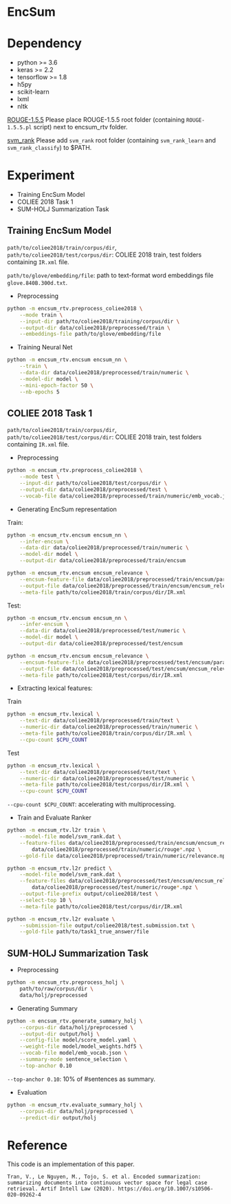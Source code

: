 # EncSum

# Dependency
- python >= 3.6
- keras >= 2.2
- tensorflow >= 1.8
- h5py
- scikit-learn
- lxml
- nltk

[ROUGE-1.5.5](https://github.com/andersjo/pyrouge/tree/master/tools/ROUGE-1.5.5)
Please place ROUGE-1.5.5 root folder (containing `ROUGE-1.5.5.pl` script) next to encsum_rtv folder.

[svm_rank](https://www.cs.cornell.edu/people/tj/svm_light/svm_rank.html)
Please add `svm_rank` root folder (containing `svm_rank_learn` and `svm_rank_classify`) to $PATH.

# Experiment
- Training EncSum Model
- COLIEE 2018 Task 1
- SUM-HOLJ Summarization Task

## Training EncSum Model
`path/to/coliee2018/train/corpus/dir`, `path/to/coliee2018/test/corpus/dir`: COLIEE 2018 train, test folders containing `IR.xml` file.

`path/to/glove/embedding/file`: path to text-format word embeddings file `glove.840B.300d.txt`.

- Preprocessing
```bash
python -m encsum_rtv.preprocess_coliee2018 \
    --mode train \
    --input-dir path/to/coliee2018/training/corpus/dir \
    --output-dir data/coliee2018/preprocessed/train \
    --embeddings-file path/to/glove/embedding/file 
```

- Training Neural Net
```bash
python -m encsum_rtv.encsum encsum_nn \
    --train \
    --data-dir data/coliee2018/preprocessed/train/numeric \
    --model-dir model \
    --mini-epoch-factor 50 \
    --nb-epochs 5 
```

## COLIEE 2018 Task 1
`path/to/coliee2018/train/corpus/dir`, `path/to/coliee2018/test/corpus/dir`: COLIEE 2018 train, test folders containing `IR.xml` file.

- Preprocessing
```bash
python -m encsum_rtv.preprocess_coliee2018 \
    --mode test \
    --input-dir path/to/coliee2018/test/corpus/dir \
    --output-dir data/coliee2018/preprocessed/test \
    --vocab-file data/coliee2018/preprocessed/train/numeric/emb_vocab.json 
```

- Generating EncSum representation

Train:
```bash 
python -m encsum_rtv.encsum encsum_nn \
    --infer-encsum \
    --data-dir data/coliee2018/preprocessed/train/numeric \
    --model-dir model \
    --output-dir data/coliee2018/preprocessed/train/encsum

python -m encsum_rtv.encsum encsum_relevance \
    --encsum-feature-file data/coliee2018/preprocessed/train/encsum/paras.encsum.npz \
    --output-file data/coliee2018/preprocessed/train/encsum/encsum_relevance.npz \
    --meta-file path/to/coliee2018/train/corpus/dir/IR.xml
```

Test:
```bash 
python -m encsum_rtv.encsum encsum_nn \
    --infer-encsum \
    --data-dir data/coliee2018/preprocessed/test/numeric \
    --model-dir model \
    --output-dir data/coliee2018/preprocessed/test/encsum

python -m encsum_rtv.encsum encsum_relevance \
    --encsum-feature-file data/coliee2018/preprocessed/test/encsum/paras.encsum.npz \
    --output-file data/coliee2018/preprocessed/test/encsum/encsum_relevance.npz \
    --meta-file path/to/coliee2018/test/corpus/dir/IR.xml
```

- Extracting lexical features:

Train
```bash
python -m encsum_rtv.lexical \
    --text-dir data/coliee2018/preprocessed/train/text \
    --numeric-dir data/coliee2018/preprocessed/train/numeric \
    --meta-file path/to/coliee2018/train/corpus/dir/IR.xml \
    --cpu-count $CPU_COUNT
```

Test
```bash
python -m encsum_rtv.lexical \
    --text-dir data/coliee2018/preprocessed/test/text \
    --numeric-dir data/coliee2018/preprocessed/test/numeric \
    --meta-file path/to/coliee2018/test/corpus/dir/IR.xml \
    --cpu-count $CPU_COUNT
```
`--cpu-count $CPU_COUNT`: accelerating with multiprocessing.

- Train and Evaluate Ranker

```bash
python -m encsum_rtv.l2r train \
    --model-file model/svm_rank.dat \
    --feature-files data/coliee2018/preprocessed/train/encsum/encsum_relevance.npz \
        data/coliee2018/preprocessed/train/numeric/rouge*.npz \
    --gold-file data/coliee2018/preprocessed/train/numeric/relevance.npz

python -m encsum_rtv.l2r predict \
    --model-file model/svm_rank.dat \
    --feature-files data/coliee2018/preprocessed/test/encsum/encsum_relevance.npz \
        data/coliee2018/preprocessed/test/numeric/rouge*.npz \
    --output-file-prefix output/coliee2018/test \
    --select-top 10 \
    --meta-file path/to/coliee2018/test/corpus/dir/IR.xml

python -m encsum_rtv.l2r evaluate \
    --submission-file output/coliee2018/test.submission.txt \
    --gold-file path/to/task1_true_answer/file
```

## SUM-HOLJ Summarization Task

- Preprocessing
```bash
python -m encsum_rtv.preprocess_holj \
    path/to/raw/corpus/dir \
    data/holj/preprocessed
```

- Generating Summary
```bash
python -m encsum_rtv.generate_summary_holj \
    --corpus-dir data/holj/preprocessed \
    --output-dir output/holj \
    --config-file model/score_model.yaml \
    --weight-file model/model_weights.hdf5 \
    --vocab-file model/emb_vocab.json \
    --summary-mode sentence_selection \
    --top-anchor 0.10
```
`--top-anchor 0.10`: 10% of #sentences as summary. 

- Evaluation
```bash
python -m encsum_rtv.evaluate_summary_holj \
    --corpus-dir data/holj/preprocessed \
    --predict-dir output/holj
```

# Reference
This code is an implementation of this paper.
```
Tran, V., Le Nguyen, M., Tojo, S. et al. Encoded summarization: summarizing documents into continuous vector space for legal case retrieval. Artif Intell Law (2020). https://doi.org/10.1007/s10506-020-09262-4
```
